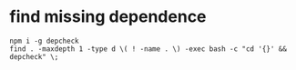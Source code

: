 # find missing dependence
```
npm i -g depcheck
find . -maxdepth 1 -type d \( ! -name . \) -exec bash -c "cd '{}' && depcheck" \;
```